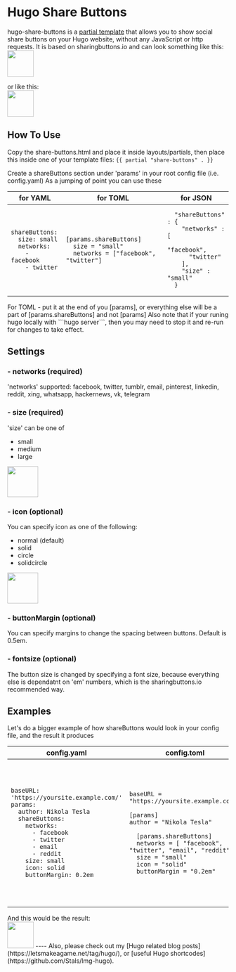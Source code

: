# Hugo Share Buttons
hugo-share-buttons is a [partial template](https://gohugo.io/templates/partials/) that allows you to show social share buttons on your Hugo website, without any JavaScript or http requests.
It is based on sharingbuttons.io and can look something like this:
<br>
<img src="https://letsmakeagame.net/github/hugo-share-buttons/hugo-share-buttons-all.png" height="60">

or like this:
<br>
<img src="https://letsmakeagame.net/github/hugo-share-buttons/hugo-share-buttons-medium.png" height="60">


## How To Use
Copy the share-buttons.html and place it inside layouts/partials,
then place this inside one of your template files:
``` {{ partial "share-buttons" . }} ```

Create a shareButtons section under 'params' in your root config file (i.e. config.yaml)
As a jumping of point you can use these

<table>
<tr>
<th>for YAML</th>
<th>for TOML</th>
<th>for JSON</th>
</tr>
<tbody>
<tr>
<td>
    
```
shareButtons:
  size: small
  networks:
    - facebook
    - twitter
```

</td>
<td>
    
```
[params.shareButtons]
  size = "small"
  networks = ["facebook", "twitter"]
```

</td>
<td>
    
```
  "shareButtons" : {
    "networks" : [
      "facebook",
      "twitter"
    ],
    "size" : "small"
  }
```

</td>
</tr>
</tbody>
</table>
For TOML - put it at the end of you [params], or everything else will be a part of [params.shareButtons] and not [params]
Also note that if your runing hugo locally with ```hugo server```, then you may need to stop it and re-run for changes to take effect.

## Settings

### - networks (required)
'networks' supported: facebook, twitter, tumblr, email, pinterest, linkedin, reddit, xing, whatsapp, hackernews, vk, telegram

### - size (required)
'size' can be one of
- small
- medium
- large
<img src="https://letsmakeagame.net/github/hugo-share-buttons/hugo-share-buttons-sizes.png" height="70">

### - icon (optional)
You can specify icon as one of the following:
- normal (default)
- solid
- circle
- solidcircle

<img src="https://letsmakeagame.net/github/hugo-share-buttons/hugo-share-buttons-icon-options.png" height="70">

### - buttonMargin (optional)
You can specify margins to change the spacing between buttons. 
Default is 0.5em.

### - fontsize (optional)
The button size is changed by specifying a font size, because everything else is dependatnt on 'em' numbers, which is the sharingbuttons.io recommended way.

## Examples
Let's do a bigger example of how shareButtons would look in your config file, and the result it produces

<table>
<tr>
<th>config.yaml</th>
<th>config.toml</th>
<th>config.json</th>
</tr>
<tbody>
<tr>
<td>
    
```
baseURL: 'https://yoursite.example.com/'
params:
  author: Nikola Tesla
  shareButtons:
    networks:
      - facebook
      - twitter
      - email
      - reddit
    size: small
    icon: solid
    buttonMargin: 0.2em
```

</td>
<td>
    
```
baseURL = "https://yoursite.example.com/"

[params]
author = "Nikola Tesla"

  [params.shareButtons]
  networks = [ "facebook", "twitter", "email", "reddit" ]
  size = "small"
  icon = "solid"
  buttonMargin = "0.2em"
```

</td>
<td>
    
```
{
   "baseURL" : "https://yoursite.example.com/",
   "params" : {
      "author" : "Nikola Tesla",
      "shareButtons" : {
         "networks" : [
            "facebook",
            "twitter",
            "email",
            "reddit"
         ],
         "size" : "small",
         "icon" : "solid",
         "buttonMargin" : "0.2em"
      }
   }
}

```

</td>
</tr>
</tbody>
</table>
And this would be the result:
<br>
<img src="https://letsmakeagame.net/github/hugo-share-buttons/hugo-share-buttons-small.png" height="60">
----
Also, please check out my [Hugo related blog posts](https://letsmakeagame.net/tag/hugo/), or [useful Hugo shortcodes](https://github.com/Stals/lmg-hugo).
